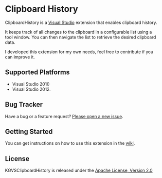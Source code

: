 # Clipboard History

ClipboardHistory is a <a href="http://www.microsoft.com/visualstudio/eng" target="_blank">Visual Studio</a>
extension that enables clipboard history.

It keeps track of all changes to the clipboard in a configurable list using a tool window.
You can then navigate the list to retrieve the desired clipboard data.

I developed this extension for my own needs, feel free to contribute if you can improve it.

## Supported Platforms

* Visual Studio 2010
* Visual Studio 2012.

## Bug Tracker

Have a bug or a feature request? [Please open a new issue](https://github.com/kavengagne/KGVSClipboardHistory/issues).

## Getting Started

You can get instructions on how to use this extension in the [wiki](https://github.com/kavengagne/KGVSClipboardHistory/wiki).

## License

KGVSClipboardHistory is released under the [Apache License, Version 2.0](https://github.com/kavengagne/KGVSClipboardHistory/blob/master/LICENSE.txt)
